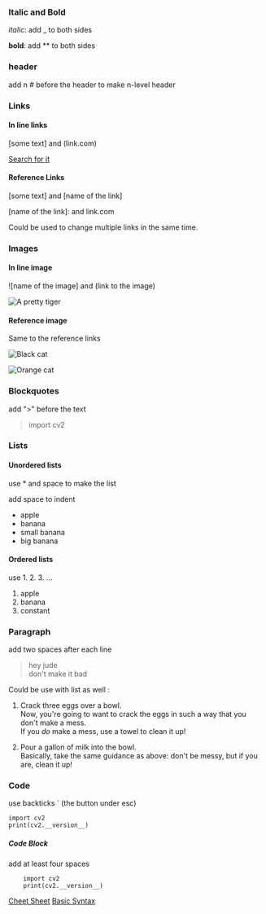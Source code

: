 ### Italic and Bold
_italic_: add _ to both sides

**bold**: add ** to both sides

### header

add n # before the header to make n-level header

### Links
#### In line links

[some text] and (link.com)

[Search for it](duckduckgo.com)
#### Reference Links
[some text] and [name of the link]

[name of the link]: and link.com

Could be used to change multiple links in the same time.


### Images
#### In line image
![name of the image] and (link to the image)

![A pretty tiger](https://upload.wikimedia.org/wikipedia/commons/5/56/Tiger.50.jpg)

#### Reference image
Same to the reference links

![Black cat][Black]

![Orange cat][Orange]

[Black]: https://upload.wikimedia.org/wikipedia/commons/a/a3/81_INF_DIV_SSI.jpg
[Orange]: http://icons.iconarchive.com/icons/google/noto-emoji-animals-nature/256/22221-cat-icon.png

### Blockquotes

add ">" before the text

> import cv2

### Lists

#### Unordered lists

use * and space to make the list

add space to indent

* apple
* banana
 * small banana
 * big banana

#### Ordered lists
use 1. 2. 3. ...

1. apple
2. banana
3. constant

### Paragraph

add two spaces after each line

>hey jude  
don't make it bad

Could be use with list as well :
1. Crack three eggs over a bowl.  
Now, you're going to want to crack the eggs in such a way that you don't make a mess.  
If you _do_ make a mess, use a towel to clean it up!

2. Pour a gallon of milk into the bowl.  
Basically, take the same guidance as above: don't be messy, but if you are, clean it up!

### Code

use backticks ` (the button under esc)

`import cv2`  
`print(cv2.__version__)`

##### Code Block

add at least four spaces

		import cv2
		print(cv2.__version__)


[Cheet Sheet](https://www.markdownguide.org/cheat-sheet/)
[Basic Syntax](https://www.markdownguide.org/basic-syntax/)
